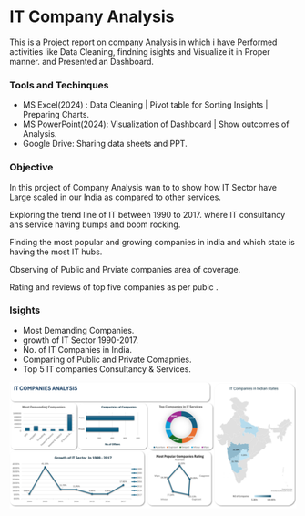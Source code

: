 # IT Company Analysis
This is  a Project report on company Analysis in which i have Performed activities like Data Cleaning, findning isights and Visualize it in Proper manner. and Presented an Dashboard.
### Tools and Techinques
- MS Excel(2024) : Data Cleaning | Pivot table for Sorting Insights | Preparing Charts.
- MS PowerPoint(2024):   Visualization of Dashboard | Show outcomes of Analysis.
- Google Drive:    Sharing data sheets and PPT.
### Objective
 In this project of Company Analysis wan to to show how IT Sector have Large scaled in our India as compared to other services.
 
 Exploring the trend line of IT between 1990 to 2017. where IT consultancy ans service having bumps and boom rocking.
 
 Finding the most popular and  growing companies in india and which state is having the most IT hubs.

 Observing of Public and Prviate companies area of coverage.

 Rating and reviews of top five companies as per pubic .

 ### Isights
- Most Demanding Companies.
- growth of IT Sector 1990-2017.
- No. of IT Companies in India.
- Comparing of Public and Private Comapnies.
- Top 5 IT companies Consultancy & Services.
 
 ![Dashboard](https://github.com/sahil23003/Data-Analytics_Projects/blob/main/Company%20Analysis/Dashboard.png)
 
